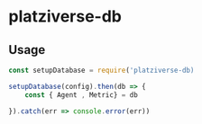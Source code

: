 # platziverse-db

## Usage

``` js
const setupDatabase = require('platziverse-db)

setupDatabase(config).then(db => {
    const { Agent , Metric} = db

}).catch(err => console.error(err))
```